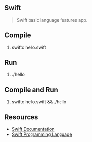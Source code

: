 Swift
-----
>Swift basic language features app.

Compile
-------
1. swiftc hello.swift

Run
---
1. ./hello

Compile and Run
---------------
1. swiftc hello.swift && ./hello

Resources
---------
* [Swift Documentation](https://www.swift.org/documentation/)
* [Swift Programming Language](https://docs.swift.org/swift-book/documentation/the-swift-programming-language/)
